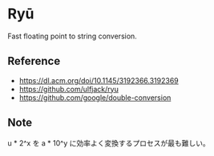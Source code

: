 # Ryū

Fast floating point to string conversion.

## Reference

* https://dl.acm.org/doi/10.1145/3192366.3192369
* https://github.com/ulfjack/ryu
* https://github.com/google/double-conversion

## Note

u * 2^x を a * 10^y に効率よく変換するプロセスが最も難しい。
